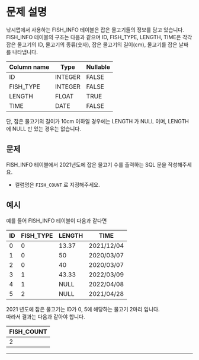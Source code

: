 # 문제 설명
낚시앱에서 사용하는 FISH_INFO 테이블은 잡은 물고기들의 정보를 담고 있습니다. FISH_INFO 테이블의 구조는 다음과 같으며 ID, FISH_TYPE, LENGTH, TIME은 각각 잡은 물고기의 ID, 물고기의 종류(숫자), 잡은 물고기의 길이(cm), 물고기를 잡은 날짜를 나타냅니다.

| Column name | Type    | Nullable |
|-------------|---------|----------|
| ID          | INTEGER | FALSE    |
| FISH_TYPE   | INTEGER | FALSE    |
| LENGTH      | FLOAT   | TRUE     |
| TIME        | DATE    | FALSE    |

단, 잡은 물고기의 길이가 10cm 이하일 경우에는 LENGTH 가 NULL 이며, LENGTH 에 NULL 만 있는 경우는 없습니다.

## 문제
FISH_INFO 테이블에서 2021년도에 잡은 물고기 수를 출력하는 SQL 문을 작성해주세요.

- 컬럼명은 `FISH_COUNT` 로 지정해주세요.

## 예시
예를 들어 FISH_INFO 테이블이 다음과 같다면

| ID | FISH_TYPE | LENGTH | TIME       |
|----|-----------|--------|------------|
| 0  | 0         | 13.37  | 2021/12/04 |
| 1  | 0         | 50     | 2020/03/07 |
| 2  | 0         | 40     | 2020/03/07 |
| 3  | 1         | 43.33  | 2022/03/09 |
| 4  | 1         | NULL   | 2022/04/08 |
| 5  | 2         | NULL   | 2021/04/28 |

2021 년도에 잡은 물고기는 ID가 0, 5에 해당하는 물고기 2마리 입니다.  
따라서 결과는 다음과 같아야 합니다.

| FISH_COUNT |
|------------|
| 2          |

---
